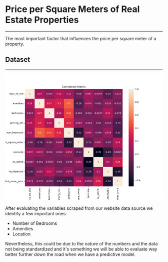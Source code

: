# Price per Square Meters of Real Estate Properties
---
The most important factor that influences the price per square meter of a property.

## Dataset
---
![dataset](https://github.com/carloshgalvan95/Square_Meter_Value_Real_Estate/blob/main/resources/correlation_matrix.png)

After evaluating the variables scraped from our website data source we identify a few important ones:
- Number of Bedrooms
- Amenities
- Location

Nevertheless, this could be due to the nature of the numbers and the data not being standardized and it's something we will be able to evaluate way better further down the road when we have a predictive model.

